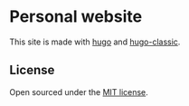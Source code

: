 # Personal website

This site is made with [hugo](https://github.com/gohugoio/hugo) and [hugo-classic](https://github.com/goodroot/hugo-classic).


## License

Open sourced under the [MIT license](LICENSE.md).
